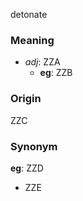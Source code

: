 detonate
### Meaning
+ _adj_: ZZA
	+ __eg__: ZZB

### Origin

ZZC

### Synonym

__eg__: ZZD

+ ZZE


